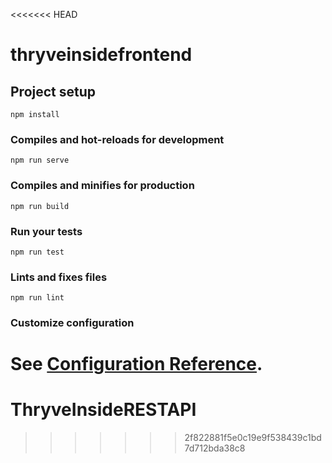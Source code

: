<<<<<<< HEAD
# thryveinsidefrontend

## Project setup
```
npm install
```

### Compiles and hot-reloads for development
```
npm run serve
```

### Compiles and minifies for production
```
npm run build
```

### Run your tests
```
npm run test
```

### Lints and fixes files
```
npm run lint
```

### Customize configuration
See [Configuration Reference](https://cli.vuejs.org/config/).
=======
# ThryveInsideRESTAPI
>>>>>>> 2f822881f5e0c19e9f538439c1bd7d712bda38c8
